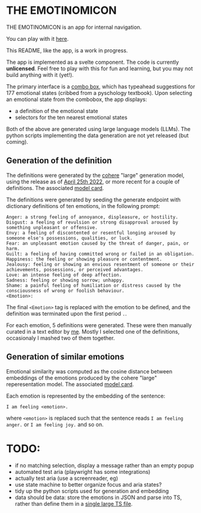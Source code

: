 # THE EMOTINOMICON

THE EMOTINOMICON is an app for internal navigation.

You can play with it [here](https://standard.dev/emotinomicon).

This README, like the app, is a work in progress.

The app is implemented as a svelte component. The code is currently **unlicensed**. Feel free to play with this for fun and learning, but you may not build anything with it (yet!).

The primary interface is a [combo box](https://en.wikipedia.org/wiki/Combo_box), which has typeahead suggestions for 177 emotional states (cribbed from a pyschology textbook). Upon selecting an emotional state from the combobox, the app displays:

- a definition of the emotional state
- selectors for the ten nearest emotional states

Both of the above are generated using large language models (LLMs).
The python scripts implementing the data generation are not yet released (but coming).

## Generation of the definition

The definitions were generated by the [cohere](https://cohere.ai/) "large" generation model, using the release as of [April 25th 2022](https://docs.cohere.ai/release-notes#april-25th-2022), or more recent for a couple of definitions.
The associated [model card](https://docs.cohere.ai/generation-card).

The definitions were generated by seeding the generate endpoint with dictionary definitions of ten emotions, in the following prompt:

```
Anger: a strong feeling of annoyance, displeasure, or hostility.
Disgust: a feeling of revulsion or strong disapproval aroused by something unpleasant or offensive.
Envy: a feeling of discontented or resentful longing aroused by someone else's possessions, qualities, or luck.
Fear: an unpleasant emotion caused by the threat of danger, pain, or harm.
Guilt: a feeling of having committed wrong or failed in an obligation.
Happiness: the feeling or showing pleasure or contentment.
Jealousy: feeling or showing an envious resentment of someone or their achievements, possessions, or perceived advantages.
Love: an intense feeling of deep affection.
Sadness: feeling or showing sorrow; unhappy.
Shame: a painful feeling of humiliation or distress caused by the consciousness of wrong or foolish behaviour.
<Emotion>: 
```

The final `<Emotion>` tag is replaced with the emotion to be defined, and the definition was terminated upon the first period `.`.

For each emotion, 5 definitions were generated. These were then manually curated in a text editor by [me](https://standard.dev/).
Mostly I selected one of the definitions, occasionaly I mashed two of them together.

## Generation of similar emotions

Emotional similarity was computed as the cosine distance between embeddings of the emotions produced by the cohere "large" reperesentation model.
The associated [model card](https://docs.cohere.ai/representation-card).

Each emotion is represented by the embedding of the sentence:

```
I am feeling <emotion>.
```

where `<emotion>` is replaced such that the sentence reads `I am feeling anger.` or `I am feeling joy.` and so on.

# TODO:

- if no matching selection, display a message rather than an empty popup
- automated test aria (playwright has some integrations)
- actually test aria (use a screenreader, eg)
- use state machine to better organize focus and aria states?
- tidy up the python scripts used for generation and embedding
- data should be data: store the emotions in JSON and parse into TS, rather than define them in a [single large TS file](src/lib/emotions.ts).